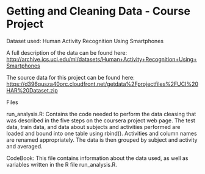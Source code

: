 # Getting and Cleaning Data - Course Project

Dataset used: Human Activity Recognition Using Smartphones

A full description of the data can be found here:
http://archive.ics.uci.edu/ml/datasets/Human+Activity+Recognition+Using+Smartphones

The source data for this project can be found here:
https://d396qusza40orc.cloudfront.net/getdata%2Fprojectfiles%2FUCI%20HAR%20Dataset.zip


Files

run_analysis.R: Contains the code needed to perform the data cleasing that was described in the five steps on the coursera project web page. The test data, train data, and data about subjects and activities performed are loaded and bound into one table using rbind(). Activities and column names are renamed appropriately. The data is then grouped by subject and activity and averaged.

CodeBook: This file contains information about the data used, as well as variables written in the R file run_analysis.R.

